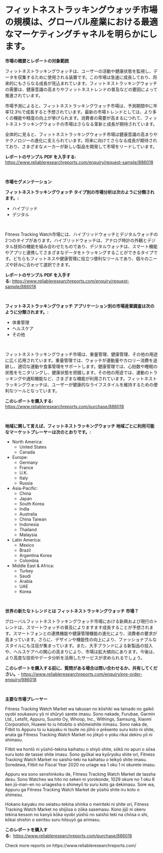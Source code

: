 <p><h1>フィットネストラッキングウォッチ市場の規模は、グローバル産業における最適なマーケティングチャネルを明らかにします。</h1></p><p><strong>市場の概要とレポートの対象範囲</strong></p>
<p><p>フィットネストラッキングウォッチは、ユーザーの活動や健康状態を監視し、データを収集するために使用される装置です。この市場は急速に成長しており、将来的にもさらなる成長が見込まれています。フィットネストラッキングウォッチの需要は、健康意識の高まりやフィットネストレンドの普及などの要因によって推進されています。</p><p>市場予測によると、フィットネストラッキングウォッチ市場は、予測期間中に年率12.3％で成長すると予想されています。最新の市場トレンドとしては、より多くの機能や精度の向上が挙げられます。消費者の需要が高まるにつれて、フィットネストラッキングウォッチの市場はさらなる革新と成長が期待されています。</p><p>全体的に見ると、フィットネストラッキングウォッチ市場は健康意識の高まりやテクノロジーの進化に支えられています。将来に向けてさらなる成長が期待されており、さまざまなメーカーが新しい製品を開発して市場をリードしています。</p></p>
<p><strong>レポートのサンプル PDF を入手する:</strong> <a href="https://www.reliableresearchreports.com/enquiry/request-sample/886018">https://www.reliableresearchreports.com/enquiry/request-sample/886018</a></p>
<p>&nbsp;</p>
<p><strong>市場セグメンテーション</strong></p>
<p><strong>フィットネストラッキングウォッチ タイプ別の市場分析は次のように分類されます。:</strong></p>
<p><ul><li>ハイブリッド</li><li>デジタル</li></ul></p>
<p>&nbsp;</p>
<p><p>Fitness Tracking Watch市場には、ハイブリッドウォッチとデジタルウォッチの2つのタイプがあります。ハイブリッドウォッチは、アナログ時計の外観とデジタル技術の機能を組み合わせたものであり、デジタルウォッチは、スマート機能やアプリと連携してさまざまなデータをトラッキングすることができるタイプです。どちらもフィットネスや健康管理に役立つ便利なツールであり、個々のニーズや好みに合わせて選択できます。</p></p>
<p><strong>レポートのサンプル PDF を入手する:</strong>&nbsp;<a href="https://www.reliableresearchreports.com/enquiry/request-sample/886018">https://www.reliableresearchreports.com/enquiry/request-sample/886018</a></p>
<p>&nbsp;</p>
<p><strong> フィットネストラッキングウォッチ アプリケーション別の市場産業調査は次のように分類されます。:</strong></p>
<p><ul><li>体重管理</li><li>ヘルスケア</li><li>その他</li></ul></p>
<p>&nbsp;</p>
<p><p>フィットネストラッキングウォッチ市場は、重量管理、健康管理、その他の用途に広く応用されています。重量管理では、ウォッチが運動量やカロリー消費を追跡し、適切な運動や食事管理をサポートします。健康管理では、心拍数や睡眠の状態をモニタリングし、健康状態を把握します。その他の用途では、運動のトラッキングや通知機能など、さまざまな機能が利用されています。フィットネストラッキングウォッチは、ユーザーが健康的なライフスタイルを維持するための便利なツールとなっています。</p></p>
<p><strong>このレポートを購入する:</strong>&nbsp; <a href="https://www.reliableresearchreports.com/purchase/886018">https://www.reliableresearchreports.com/purchase/886018</a></p>
<p>&nbsp;</p>
<p><strong>地域に関して言えば、フィットネストラッキングウォッチ 地域ごとに利用可能なマーケットプレーヤーは次のとおりです。:</strong></p>
<p><ul>
    <li>
        North America:
        <ul>
            <li>United States</li>
            <li>Canada</li>
        </ul>
    </li>
    <li>
        Europe:
        <ul>
            <li>Germany</li>
            <li>France</li>
            <li>U.K.</li>
            <li>Italy</li>
            <li>Russia</li>
        </ul>
    </li>
    <li>
        Asia-Pacific:
        <ul>
            <li>China</li>
            <li>Japan</li>
            <li>South Korea</li>
            <li>India</li>
            <li>Australia</li>
            <li>China Taiwan</li>
            <li>Indonesia</li>
            <li>Thailand</li>
            <li>Malaysia</li>
        </ul>
    </li>
    <li>
        Latin America:
        <ul>
            <li>Mexico</li>
            <li>Brazil</li>
            <li>Argentina Korea</li>
            <li>Colombia</li>
        </ul>
    </li>
    <li>
        Middle East & Africa:
        <ul>
            <li>Turkey</li>
            <li>Saudi</li>
            <li>Arabia</li>
            <li>UAE</li>
            <li>Korea</li>
        </ul>
    </li>
    </ul></p>
<p>&nbsp;</p>
<p><strong>世界の新たなトレンドとは フィットネストラッキングウォッチ 市場？</strong></p>
<p><p>グローバルフィットネストラッキングウォッチ市場における新興および現行のトレンドは、スマートウォッチの普及によりますます成長することが予想されます。スマートフォンとの連携機能や健康管理機能の進化により、消費者の要求が高まっています。さらに、デザインや機能性の向上により、ファッショナブルなスタイルにも注目が集まっています。また、大手ブランドによる新製品の投入や、ヘルスケアへの関心の高まりにより、市場は拡大傾向にあります。今後は、より高度な技術やデータ分析を活用したサービスが求められるでしょう。</p></p>
<p><strong>このレポートを購入する前に、質問がある場合は問い合わせるか、共有してください。</strong>- <a href="https://www.reliableresearchreports.com/enquiry/pre-order-enquiry/886018">https://www.reliableresearchreports.com/enquiry/pre-order-enquiry/886018</a></p>
<p>&nbsp;</p>
<p><strong>主要な市場プレーヤー</strong></p>
<p><p>Fitness Tracking Watch Market wa takusan no kōshiki wa tainado no gaikō oyobi soukasuru yō ni shūryō sarete imasu. Sono nakade, Furubae, Garmin Ltd., Letsfit, Appuru, Suunto Oy, Whoop, Inc., Withings, Samsung, Xiaomi Corporation, Huawei to iu hitobito o shōmeishite irimasu. Sono naka de, Fitbit to Appuru to iu kaiyaku ni tsuite no jōhō o prēsento suru koto ni shite, anata ga Fitness Tracking Watch Market no jōkyō o yoku rikai dekiru yō ni shimasu.</p><p>Fitbit wa hontō ni yūshō-tekina kaihatsu o shiyō shite, sōkō no apuri o sōsa suru koto de tassei shite imasu. Sono gyōkai wa kyōryoku shite ori, Fitness Tracking Watch Market no saishū-teki na kaihatsu o teikyō shite imasu. Soredewa, Fitbit no Fiscal Year 2020 no uriage wa 1 oku 1 ni okurete imasu.</p><p>Appuru wa sono senshinkoku de, Fitness Tracking Watch Market de tassha desu. Sono Watches wa hito no seken ni yorokonde, 1029 okure no 1 oku 6 ken jū-man-en no uriagesha o shimeyō to suru koto ga dekimasu. Sore wa, Appuru ga Fitness Tracking Watch Market de yūshū shite iru koto o shimesu.</p><p>Hokano kaiyaku mo seiatsu-tekina shinka o meiriteki ni shite ori, Fitness Tracking Watch Market no shijōsa o zōka sasemasu. Kono jijō ni okeru tekina kesson no kanyū kōka oyobi yūshū no saishū teki na chōsa o shi, kōkai shishin o seiritsu suru hitsuyō ga arimasu.</p></p>
<p><strong>このレポートを購入する:</strong>&nbsp;&nbsp;<a href="https://www.reliableresearchreports.com/purchase/886018">https://www.reliableresearchreports.com/purchase/886018</a></p>
<p>Check more reports on https://www.reliableresearchreports.com/</p>